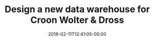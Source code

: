 ---
title: Design a new data warehouse for Croon Wolter & Dross
date: 2018-02-11T12:41:05-05:00
description: >
  Design of a solution architecture for Croon Wolter & Dross's new data warehouse. The current situation was an on-premises solution characterized by performance issues and unable to support future advanced analytics applications. Principles for the new data platform: integration of new data sources (including an Acto ERP system and the Acto Data Warehouse), migration to Azure Cloud, support for streaming data and advanced analytics, halving of ETL process times, manageability by own staff.
tags: 
  - Motion10
  - Azure Data Factory
  - Azure Databricks
  - Database Replication
  - Azure Analysis Services
  - Azure SQL Managed Instance
duration: 3
client: Croonwolter&dros
role: Solution Architect
weight: 15
---